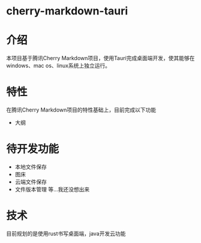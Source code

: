 # cherry-markdown-tauri
# 介绍
本项目基于腾讯Cherry Markdown项目，使用Tauri完成桌面端开发，使其能够在windows、mac os、linux系统上独立运行。
# 特性
在腾讯Cherry Markdown项目的特性基础上，目前完成以下功能
+ 大纲
# 待开发功能
+ 本地文件保存
+ 图床
+ 云端文件保存
+ 文件版本管理
等...我还没想出来
# 技术
目前规划的是使用rust书写桌面端，java开发云功能

